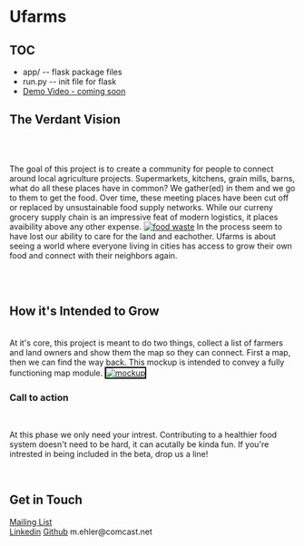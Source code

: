 <h1> Ufarms </h1>
<h2> TOC </h2>
<ul>
    <li> app/ -- flask package files</li>
    <li> run.py -- init file for flask</li>
    <li> <a href="#"> Demo Video - coming soon </a> </li>

</ul>
<h2> The Verdant Vision </h2>
<br>
<br>
    <p>
    The goal of this project is to create a community for people to connect around local agriculture projects.  Supermarkets, kitchens, grain mills, barns, what do all these places have in common?  We gather(ed) in them and we go to them to get the food.  Over time, these meeting places have been cut off or replaced by unsustainable food supply networks.  While our curreny grocery supply chain is an impressive feat of modern logistics, it places avaibility above any other expense.
    <a href="https://imgur.com/pDNLKEg"><img src="https://i.imgur.com/pDNLKEg.png" title="food waste" /></a>
    In the process seem to have lost our ability to care for the land and eachother.  Ufarms is about seeing a world where everyone living in cities has access to grow their own food and connect with their neighbors again.
    </p>
<br>
<br>

<h2> How it's Intended to Grow </h2>
    <br>
    <body> At it's core, this project is meant to do two things, collect a list of farmers and land owners and show them the map so they can connect.  First a map, then we can find the way back.  This mockup is intended to convey a fully functioning map module.
    <a href="https://imgur.com/aNEB4nB"><img src="https://i.imgur.com/aNEB4nB.jpg" title="mockup" style="border: 2px solid #000;">
    </a>

<h3> Call to action </h3>
    <br>
    <p>At this phase we only need your intrest.  Contributing to a healthier food system doesn't need to be hard, it can acutally be kinda fun.  If you're intrested in being included in the beta, drop us a line!</p>
    <br>
<h2> Get in Touch </h2>
  <a href="https://docs.google.com/forms/d/e/1FAIpQLSdMcVM9-m9wIySnytV_PTfDHVxrya5ecNSrDL7TunFNzehZYw/viewform?embedded=true"> Mailing List </a> 
    <div class="btn-group open">
        <a class="btn btn-default" href="https://www.linkedin.com/in/mark-ehler-85052548/"> Linkedin</a>
        <a class="btn btn-default" href="https://github.com/MarkEhler"> Github</a>
        <a> <span class="hidden"> m.ehler@comcast.net </span></a>
    </div>



